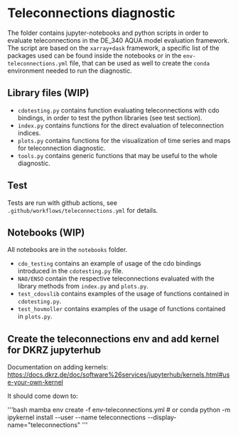 # Teleconnections diagnostic

The folder contains jupyter-notebooks and python scripts in order to evaluate teleconnections in the DE_340 AQUA model evaluation framework.
The script are based on the `xarray+dask` framework, a specific list of the packages used can be found inside the notebooks or in the `env-teleconnections.yml` file, that can be used as well to create the `conda` environment needed to run the diagnostic.

## Library files (WIP)

- `cdotesting.py` contains function evaluating teleconnections with cdo bindings, in order to test the python libraries (see test section).
- `index.py` contains functions for the direct evaluation of teleconnection indices.
- `plots.py` contains functions for the visualization of time series and maps for teleconnection diagnostic.
- `tools.py` contains generic functions that may be useful to the whole diagnostic.

## Test

Tests are run with github actions, see `.github/workflows/teleconnections.yml` for details.

## Notebooks (WIP)

All notebooks are in the `notebooks` folder.

- `cdo_testing` contains an example of usage of the cdo bindings introduced in the `cdotesting.py` file.
- `NAO/ENSO` contain the respective teleconnections evaluated with the library methods from `index.py` and `plots.py`.
- `test_cdovslib` contains examples of the usage of functions contained in `cdotesting.py`.
- `test_hovmoller` contains examples of the usage of functions contained in `plots.py`.

## Create the teleconnections env and add kernel for DKRZ jupyterhub

Documentation on adding kernels: https://docs.dkrz.de/doc/software%26services/jupyterhub/kernels.html#use-your-own-kernel

It should come down to:

'''bash
mamba env create -f env-teleconnections.yml # or conda 
python -m ipykernel install --user --name teleconnections --display-name="teleconnections"
'''